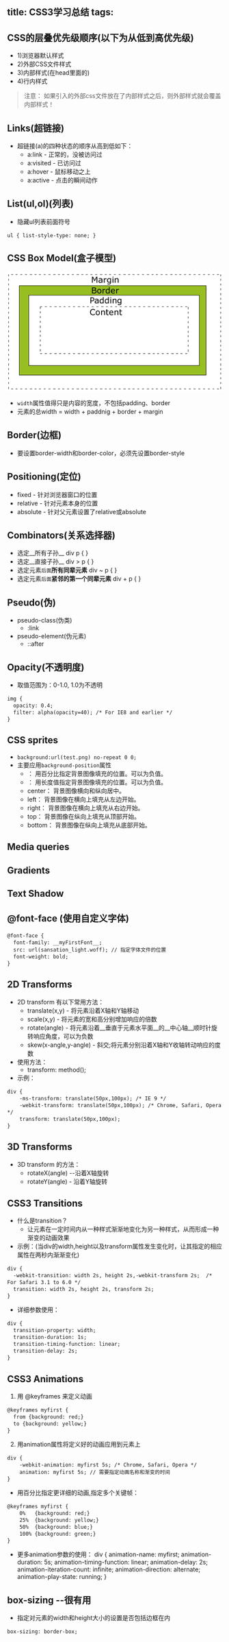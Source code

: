 title: CSS3学习总结
tags:
---
## CSS的层叠优先级顺序(以下为从低到高优先级)
* 1)浏览器默认样式
* 2)外部CSS文件样式
* 3)内部样式(在head里面的)
* 4)行内样式
> 注意：
> 如果引入的外部css文件放在了内部样式之后，则外部样式就会覆盖内部样式！

## Links(超链接)
* 超链接(a)的四种状态的顺序从高到低如下：
  - a:link - 正常的，没被访问过
  - a:visited - 已访问过
  - a:hover - 鼠标移动之上
  - a:active - 点击的瞬间动作

## List(ul,ol)(列表)
* 隐藏ul列表前面符号
```
ul { list-style-type: none; }
```

## CSS Box Model(盒子模型)
![](/imgs/css_box_model.png)
  * `width`属性值得只是内容的宽度，不包括padding、border
  * 元素的总width = width + paddnig + border + margin

## Border(边框)
* 要设置border-width和border-color，必须先设置border-style

## Positioning(定位)
* fixed - 针对浏览器窗口的位置
* relative - 针对元素本身的位置
* absolute - 针对父元素设置了relative或absolute

## Combinators(关系选择器)
* 选定__所有子孙__
      div p { }
* 选定__直接子孙__
      div > p { }
* 选定元素`后面`__所有同辈元素__
      div ~ p { }
* 选定元素`后面`__紧邻的第一个同辈元素__
      div + p { }

## Pseudo(伪)
* pseudo-class(伪类)
  - :link
* pseudo-element(伪元素)
  - ::after

## Opacity(不透明度)
* 取值范围为：0-1.0, 1.0为不透明
```
img {
  opacity: 0.4;
  filter: alpha(opacity=40); /* For IE8 and earlier */
}
```

## CSS sprites
* `background:url(test.png) no-repeat 0 0;`
* 主要应用`background-position`属性
  - <percentage>： 用百分比指定背景图像填充的位置。可以为负值。
  - <length>： 用长度值指定背景图像填充的位置。可以为负值。
  - center： 背景图像横向和纵向居中。
  - left： 背景图像在横向上填充从左边开始。
  - right： 背景图像在横向上填充从右边开始。
  - top： 背景图像在纵向上填充从顶部开始。
  - bottom： 背景图像在纵向上填充从底部开始。

## Media queries

## Gradients

## Text Shadow

## @font-face (使用自定义字体)

```
@font-face {
  font-family: __myFirstFont__;
  src: url(sansation_light.woff); // 指定字体文件的位置
  font-weight: bold;
}
```
## 2D Transforms
* 2D transform 有以下常用方法：
  - translate(x,y) - 将元素沿着X轴和Y轴移动
  - scale(x,y) - 将元素的宽和高分别增加响应的倍数
  - rotate(angle) - 将元素沿着__垂直于元素水平面__的__中心轴__顺时针旋转响应角度，可以为负数
  - skew(x-angle,y-angle) - 斜交;将元素分别沿着X轴和Y收轴转动响应的度数
* 使用方法：
  - transform: method();
* 示例：

```
div {
    -ms-transform: translate(50px,100px); /* IE 9 */
    -webkit-transform: translate(50px,100px); /* Chrome, Safari, Opera */
    transform: translate(50px,100px);
}
```
## 3D Transforms
* 3D transform 的方法：
  - rotateX(angle)  --沿着X轴旋转
  - rotateY(angle)  - 沿着Y轴旋转

## CSS3 Transitions
* 什么是transition？
  - 让元素在一定时间内从一种样式渐渐地变化为另一种样式，从而形成一种渐变的动画效果
* 示例：(当div的width,height以及transform属性发生变化时，让其指定的相应属性在两秒内渐渐变化)

```
div {
  -webkit-transition: width 2s, height 2s,-webkit-transform 2s;  /* For Safari 3.1 to 6.0 */
  transition: width 2s, height 2s, transform 2s;
}
```
* 详细参数使用：
```
div {
  transition-property: width;
  transition-duration: 1s;
  transition-timing-function: linear;
  transition-delay: 2s;
}
```

## CSS3 Animations
1. 用 @keyframes 来定义动画

```
@keyframes myfirst {
  from {background: red;}
  to {background: yellow;}
}
```

2. 用animation属性将定义好的动画应用到元素上

```
div {
    -webkit-animation: myfirst 5s; /* Chrome, Safari, Opera */
    animation: myfirst 5s; // 需要指定动画名称和渐变的时间
}
```
* 用百分比指定更详细的动画,指定多个关键帧：

```
@keyframes myfirst {
    0%   {background: red;}
    25%  {background: yellow;}
    50%  {background: blue;}
    100% {background: green;}
}
```
* 更多animation参数的使用：
div {
  animation-name: myfirst;
  animation-duration: 5s;
  animation-timing-function: linear;
  animation-delay: 2s;
  animation-iteration-count: infinite;
  animation-direction: alternate;
  animation-play-state: running;
}

## box-sizing --__很有用__
* 指定对元素的width和height大小的设置是否包括边框在内

```
box-sizing: border-box;
```

